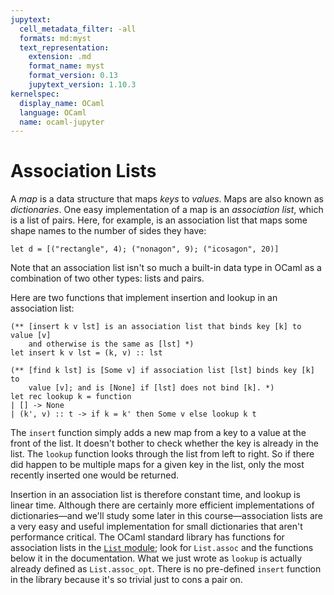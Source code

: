 ```yaml
---
jupytext:
  cell_metadata_filter: -all
  formats: md:myst
  text_representation:
    extension: .md
    format_name: myst
    format_version: 0.13
    jupytext_version: 1.10.3
kernelspec:
  display_name: OCaml
  language: OCaml
  name: ocaml-jupyter
---
```


# Association Lists

A *map* is a data structure that maps *keys* to *values*. Maps are also known as
*dictionaries*. One easy implementation of a map is an *association list*, which
is a list of pairs. Here, for example, is an association list that maps some
shape names to the number of sides they have:
```{code-cell} ocaml
let d = [("rectangle", 4); ("nonagon", 9); ("icosagon", 20)]
```
Note that an association list isn't so much a built-in data type in OCaml as a
combination of two other types: lists and pairs.

Here are two functions that implement insertion and lookup in an association
list:
```{code-cell} ocaml
(** [insert k v lst] is an association list that binds key [k] to value [v]
    and otherwise is the same as [lst] *)
let insert k v lst = (k, v) :: lst

(** [find k lst] is [Some v] if association list [lst] binds key [k] to
    value [v]; and is [None] if [lst] does not bind [k]. *)
let rec lookup k = function
| [] -> None
| (k', v) :: t -> if k = k' then Some v else lookup k t
```
The `insert` function simply adds a new map from a key to a value at the front
of the list. It doesn't bother to check whether the key is already in the list.
The `lookup` function looks through the list from left to right. So if there did
happen to be multiple maps for a given key in the list, only the most recently
inserted one would be returned.

Insertion in an association list is therefore constant time, and lookup is
linear time. Although there are certainly more efficient implementations of
dictionaries&mdash;and we'll study some later in this course&mdash;association
lists are a very easy and useful implementation for small dictionaries that
aren't performance critical. The OCaml standard library has functions for
association lists in the [`List` module][list]; look for `List.assoc` and the
functions below it in the documentation. What we just wrote as `lookup` is
actually already defined as `List.assoc_opt`. There is no pre-defined `insert`
function in the library because it's so trivial just to cons a pair on.

[list]: https://ocaml.org/api/List.html
